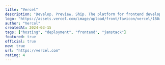 ```yaml
---
title: "Vercel"
description: "Develop. Preview. Ship. The platform for frontend developers, providing the speed and reliability innovators need to create at the moment of inspiration."
logo: "https://assets.vercel.com/image/upload/front/favicon/vercel/180x180.png"
author: "Vercel"
createdAt: 2024-03-15
tags: ["hosting", "deployment", "frontend", "jamstack"]
featured: true
official: true
new: true
url: "https://vercel.com"
rating: 4
---
```

